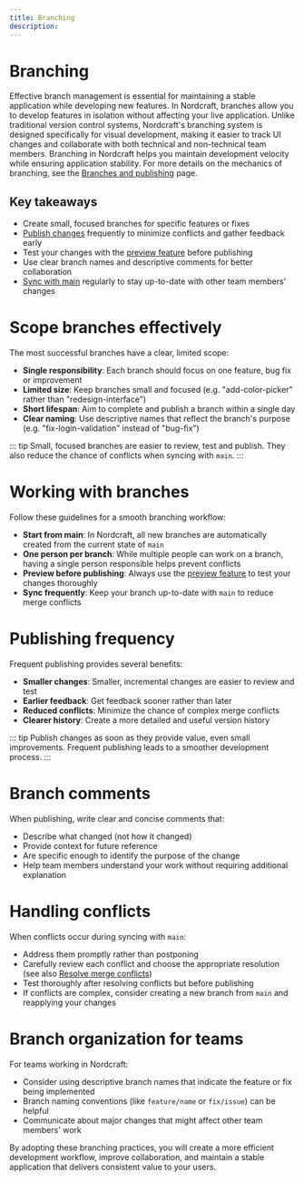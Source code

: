 ```yaml
---
title: Branching
description:
---
```


# Branching
Effective branch management is essential for maintaining a stable application while developing new features. In Nordcraft, branches allow you to develop features in isolation without affecting your live application. Unlike traditional version control systems, Nordcraft's branching system is designed specifically for visual development, making it easier to track UI changes and collaborate with both technical and non-technical team members. Branching in Nordcraft helps you maintain development velocity while ensuring application stability. For more details on the mechanics of branching, see the [Branches and publishing](/get-started/branches-and-publishing) page.

## Key takeaways
- Create small, focused branches for specific features or fixes
- [Publish changes](/get-started/branches-and-publishing#publish-changes) frequently to minimize conflicts and gather feedback early
- Test your changes with the [preview feature](/get-started/branches-and-publishing#preview-a-branch) before publishing
- Use clear branch names and descriptive comments for better collaboration
- [Sync with main](/get-started/branches-and-publishing#sync-with-main) regularly to stay up-to-date with other team members' changes

# Scope branches effectively
The most successful branches have a clear, limited scope:
- **Single responsibility**: Each branch should focus on one feature, bug fix or improvement
- **Limited size**: Keep branches small and focused (e.g. "add-color-picker" rather than "redesign-interface")
- **Short lifespan**: Aim to complete and publish a branch within a single day
- **Clear naming**: Use descriptive names that reflect the branch's purpose (e.g. "fix-login-validation" instead of "bug-fix")

::: tip
Small, focused branches are easier to review, test and publish. They also reduce the chance of conflicts when syncing with `main`.
:::

# Working with branches
Follow these guidelines for a smooth branching workflow:
- **Start from main**: In Nordcraft, all new branches are automatically created from the current state of `main`
- **One person per branch**: While multiple people can work on a branch, having a single person responsible helps prevent conflicts
- **Preview before publishing**: Always use the [preview feature](/get-started/branches-and-publishing#preview-a-branch) to test your changes thoroughly
- **Sync frequently**: Keep your branch up-to-date with `main` to reduce merge conflicts

# Publishing frequency
Frequent publishing provides several benefits:
- **Smaller changes**: Smaller, incremental changes are easier to review and test
- **Earlier feedback**: Get feedback sooner rather than later
- **Reduced conflicts**: Minimize the chance of complex merge conflicts
- **Clearer history**: Create a more detailed and useful version history

::: tip
Publish changes as soon as they provide value, even small improvements. Frequent publishing leads to a smoother development process.
:::

# Branch comments
When publishing, write clear and concise comments that:
- Describe what changed (not how it changed)
- Provide context for future reference
- Are specific enough to identify the purpose of the change
- Help team members understand your work without requiring additional explanation

# Handling conflicts
When conflicts occur during syncing with `main`:
- Address them promptly rather than postponing
- Carefully review each conflict and choose the appropriate resolution (see also [Resolve merge conflicts](/get-started/branches-and-publishing#resolve-merge-conflicts))
- Test thoroughly after resolving conflicts but before publishing
- If conflicts are complex, consider creating a new branch from `main` and reapplying your changes

# Branch organization for teams
For teams working in Nordcraft:
- Consider using descriptive branch names that indicate the feature or fix being implemented
- Branch naming conventions (like `feature/name` or `fix/issue`) can be helpful
- Communicate about major changes that might affect other team members' work

By adopting these branching practices, you will create a more efficient development workflow, improve collaboration, and maintain a stable application that delivers consistent value to your users.